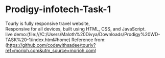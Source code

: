 # Prodigy-infotech-Task-1<br>
Tourly is fully responsive travel website,<br>
Responsive for all devices, built using HTML, CSS, and JavaScript.<br>
live demo:(file:///C:/Users/Maloth%20Divya/Downloads/Prodigy%20WD-TASK%20-1/index.html#home)
Reference from:(https://github.com/codewithsadee/tourly?ref=morioh.com&utm_source=morioh.com)
